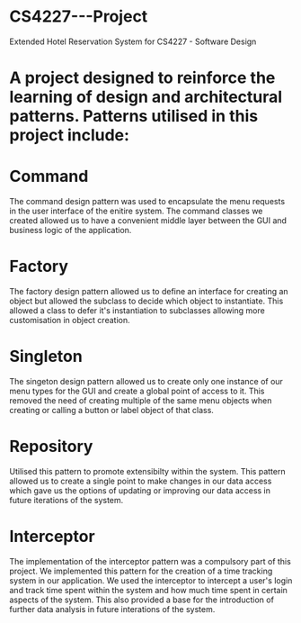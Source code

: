 # CS4227---Project
Extended Hotel Reservation System for CS4227 - Software Design

# A project designed to reinforce the learning of design and architectural patterns. Patterns utilised in this project include:

# Command
The command design pattern was used to encapsulate the menu requests in the user interface of the enitire system. The command classes we created allowed us to have a convenient middle layer between the GUI and business logic of the application. 

# Factory
The factory design pattern allowed us to define an interface for creating an object but allowed the subclass to decide which object to instantiate. This allowed a class to defer it's instantiation to subclasses allowing more customisation in object creation. 

# Singleton
The singeton design pattern allowed us to create only one instance of our menu types for the GUI and create a global point of access to it. This removed the need of creating multiple of the same menu objects when creating or calling a button or label object of that class. 

# Repository
Utilised this pattern to promote extensibilty within the system. This pattern allowed us to create a single point to make changes in our data access which gave us the options of updating or improving our data access in future iterations of the system. 

# Interceptor 
The implementation of the interceptor pattern was a compulsory part of this project. We implemented this pattern for the creation of a time tracking system in our application. We used the interceptor to intercept a user's login and track time spent within the system and how much time spent in certain aspects of the system. This also provided a base for the introduction of further data analysis in future interations of the system.  
